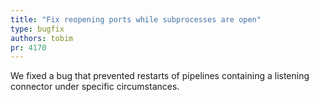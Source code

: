 ```yaml
---
title: "Fix reopening ports while subprocesses are open"
type: bugfix
authors: tobim
pr: 4170
---
```


We fixed a bug that prevented restarts of pipelines containing a listening
connector under specific circumstances.
